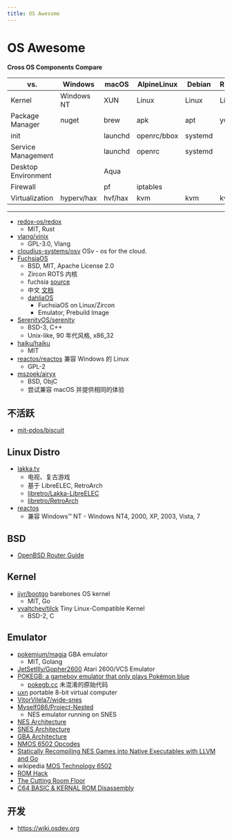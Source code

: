 ```yaml
---
title: OS Awesome
---
```


# OS Awesome

**Cross OS Components Compare**

| vs.                 | Windows    | macOS   | AlpineLinux | Debian  | RHEL  | OpenWRT | FreeBSD |
| ------------------- | ---------- | ------- | ----------- | ------- | ----- | ------- | ------- |
| Kernel              | Windows NT | XUN     | Linux       | Linux   | Linux | Linux   | BSD     |
| Package Manager     | nuget      | brew    | apk         | apt     | yum   | opkg    | pkg     |
| init                |            | launchd | openrc/bbox | systemd |
| Service Management  |            | launchd | openrc      | systemd |
| Desktop Environment |            | Aqua    |             |         |
| Firewall            |            | pf      | iptables    |         |       |         | pf,ipfw |
| Virtualization      | hyperv/hax | hvf/hax | kvm         | kvm     | kvm   | -       | bhyve   |

---

- [redox-os/redox](https://github.com/redox-os/redox)
  - MIT, Rust
- [vlang/vinix](https://github.com/vlang/vinix)
  - GPL-3.0, Vlang
- [cloudius-systems/osv](https://github.com/cloudius-systems/osv)
  OSv - os for the cloud.
- [FuchsiaOS](https://fuchsia.dev/)
  - BSD, MIT, Apache License 2.0
  - Zircon ROTS 内核
  - fuchsia [source](https://fuchsia.googlesource.com/)
  - 中文 [文档](https://github.com/FuchsiaOS/FuchsiaOS-docs-zh_CN)
  - [dahliaOS](https://github.com/dahliaOS)
    - FuchsiaOS on Linux/Zircon
    - Emulator, Prebuild Image
- [SerenityOS/serenity](https://github.com/SerenityOS/serenity)
  - BSD-3, C++
  - Unix-like, 90 年代风格, x86_32
- [haiku/haiku](https://github.com/haiku/haiku)
  - MIT
- [reactos/reactos](https://github.com/reactos/reactos)
  兼容 Windows 的 Linux
  - GPL-2
- [mszoek/airyx](https://github.com/mszoek/airyx)
  - BSD, ObjC
  - 尝试兼容 macOS 并提供相同的体验

## 不活跃

- [mit-pdos/biscuit](https://github.com/mit-pdos/biscuit)

## Linux Distro

- [lakka.tv](http://www.lakka.tv/)
  - 电视、复古游戏
  - 基于 LibreELEC, RetroArch
  - [libretro/Lakka-LibreELEC](https://github.com/libretro/Lakka-LibreELEC)
  - [libretro/RetroArch](https://github.com/libretro/RetroArch)
- [reactos](https://github.com/reactos/reactos)
  - 兼容 Windows™ NT - Windows NT4, 2000, XP, 2003, Vista, 7

## BSD

- [OpenBSD Router Guide](https://openbsdrouterguide.net/)

## Kernel

- [jjyr/bootgo](https://github.com/jjyr/bootgo)
  barebones OS kernel
  - MIT, Go
- [vvaltchev/tilck](https://github.com/vvaltchev/tilck)
  Tiny Linux-Compatible Kernel
  - BSD-2, C

## Emulator

- [pokemium/magia](https://github.com/pokemium/magia)
  GBA emulator
  - MIT, Golang
- [JetSetIlly/Gopher2600](https://github.com/JetSetIlly/Gopher2600)
  Atari 2600/VCS Emulator
- [POKEGB: a gameboy emulator that only plays Pokémon blue](https://binji.github.io/posts/pokegb/)
  - [pokegb.cc](https://gist.github.com/binji/395669d45e9005950232043ab4378abe)
    未混淆的原始代码
- [uxn](https://100r.co/site/uxn.html)
  portable 8-bit virtual computer
- [VitorVilela7/wide-snes](https://github.com/VitorVilela7/wide-snes)
- [Myself086/Project-Nested](https://github.com/Myself086/Project-Nested)
  - NES emulator running on SNES
- [NES Architecture](https://www.copetti.org/writings/consoles/nes/)
- [SNES Architecture](https://www.copetti.org/writings/consoles/super-nintendo/)
- [GBA Architecture](https://www.copetti.org/writings/consoles/game-boy/)
- [NMOS 6502 Opcodes](http://www.6502.org/tutorials/6502opcodes.html)
- [Statically Recompiling NES Games into Native Executables with LLVM and Go](https://andrewkelley.me/post/jamulator.html)
- wikipedia [MOS Technology 6502](https://en.wikipedia.org/wiki/MOS_Technology_6502)
- [ROM Hack](https://www.romhacking.net/)
- [The Cutting Room Floor](https://tcrf.net/)
- [C64 BASIC & KERNAL ROM Disassembly](https://www.pagetable.com/c64ref/c64disasm/)

## 开发

- https://wiki.osdev.org
